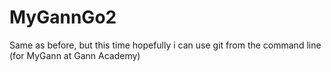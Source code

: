 # MyGannGo2
Same as before, but this time hopefully i can use git from the command line (for MyGann at Gann Academy)
